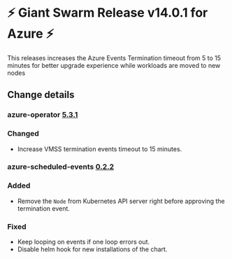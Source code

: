 # :zap: Giant Swarm Release v14.0.1 for Azure :zap:

This releases increases the Azure Events Termination timeout from 5 to 15 minutes for better upgrade experience while workloads are moved to new nodes

## Change details


### azure-operator [5.3.1](https://github.com/giantswarm/azure-operator/releases/tag/v5.3.1)

### Changed
- Increase VMSS termination events timeout to 15 minutes.

### azure-scheduled-events [0.2.2](https://github.com/giantswarm/azure-scheduled-events/releases/tag/v0.2.2)

### Added
- Remove the `Node` from Kubernetes API server right before approving the termination event.

### Fixed
- Keep looping on events if one loop errors out.
- Disable helm hook for new installations of the chart.
